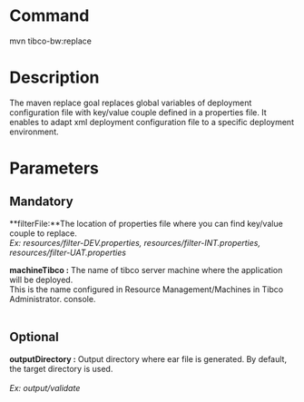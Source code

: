 # Command #

mvn tibco-bw:replace

# Description #

The maven replace goal replaces global variables of deployment configuration file with key/value couple defined in a properties file. It enables to adapt xml deployment configuration file to a specific deployment environment.

# Parameters #

## Mandatory ##

**filterFile:**The location of properties file where you can find key/value couple to replace.
<br><i>Ex: resources/filter-DEV.properties, resources/filter-INT.properties, resources/filter-UAT.properties</i>


<b>machineTibco :</b> The name of tibco server machine where the application will be deployed.<br>
This is the name configured in Resource Management/Machines in Tibco Administrator. console.<br>
<br>
<h2>Optional</h2>

<b>outputDirectory :</b> Output directory where ear file is generated. By default, the target directory is used.<br>
<br><i>Ex: output/validate</i>